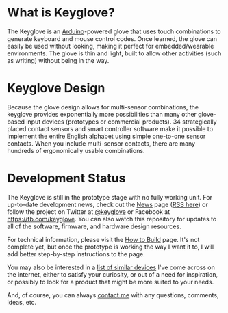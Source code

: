 What is Keyglove?
=================

The Keyglove is an [Arduino](http://arduino.cc)-powered glove that uses touch combinations to generate keyboard and mouse control codes. Once learned, the glove can easily be used without looking, making it perfect for embedded/wearable environments. The glove is thin and light, built to allow other activities (such as writing) without being in the way.

Keyglove Design
===============

Because the glove design allows for multi-sensor combinations, the keyglove provides exponentially more possibilities than many other glove-based input devices (prototypes or commercial products). 34 strategically placed contact sensors and smart controller software make it possible to implement the entire English alphabet using simple one-to-one sensor contacts. When you include multi-sensor contacts, there are many hundreds of ergonomically usable combinations.

Development Status
==================

The Keyglove is still in the prototype stage with no fully working unit. For up-to-date development news, check out the [News](http://keyglove.net/news) page ([RSS here](http://keyglove.net/feed)) or follow the project on Twitter at [@keyglove](https://twitter.com/keyglove) or Facebook at https://fb.com/keyglove. You can also watch this repository for updates to all of the software, firmware, and hardware design resources.

For technical information, please visit the [How to Build](http://keyglove.net/build) page. It's not complete yet, but once the prototype is working the way I want it to, I will add better step-by-step instructions to the page.

You may also be interested in a [list of similar devices](http://keyglove.net/similar) I've come across on the internet, either to satisfy your curiosity, or out of a need for inspiration, or possibly to look for a product that might be more suited to your needs.

And, of course, you can always [contact me](http://keyglove.net/contact) with any questions, comments, ideas, etc.
